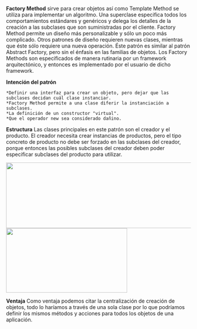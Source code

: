 **Factory Method** sirve para crear objetos así como Template Method se utiliza para implementar un algoritmo. Una superclase especifica todos los comportamientos estándares y genéricos y delega los detalles de la creación a las subclases que son suministradas por el cliente.
Factory Method permite un diseño más personalizable y sólo un poco más complicado. Otros patrones de diseño requieren nuevas clases, mientras que éste sólo requiere una nueva operación.
Éste patrón es similar al patrón Abstract Factory, pero sin el énfasis en las familias de objetos.
Los Factory Methods son especificados de manera rutinaria por un framework arquitectónico, y entonces es implementado por el usuario de dicho framework.

**Intención del patrón**

    *Definir una interfaz para crear un objeto, pero dejar que las subclases decidan cuál clase instanciar.
    *Factory Method permite a una clase diferir la instanciación a subclases.
    *La definición de un constructor "virtual".
    *Que el operador new sea considerado dañino.

**Estructura**
Las clases principales en este patrón son el creador y el producto. El creador necesita crear instancias de productos, pero el tipo concreto de producto no debe ser forzado en las subclases del creador, porque entonces las posibles subclases del creador deben poder especificar subclases del producto para utilizar.

<img src="https://1vabma-ch3302.files.1drv.com/y3mqjTddhXeTn3ppzxdUzagi4zhORt_F9XnVJpCCmgt7tk8A-BK3YaRe-k30X2DrEQktd7F8u3JNu01OGEytu7nrsrm2DEXR4BNYoelZ87vHO_nqnobb71InfNb6dlWVDQ-9grN0JRwbZDRGIbcs59Cc_wCnzvrhwuauPA8v3sOMds?width=527&height=179&cropmode=none" width="527" height="179" />        <img src="https://4fabma-ch3301.files.1drv.com/y3mV_e9-gUpqZssH6kyEo8-9PsT4hxlelhLY61ryMkiZcFEVRG1H5TyljY6J9_2FdHnZ5bvovc8UPp14-6ZL-dS6iivtXHyuiEBIU8htf2d9-3FSdMJvkyhTo_irZWJsN8SKZ0ML4xtp_rVnBYjMgWzApnoQyJ3_P0SwVkmraX5Lsg?width=330&height=176&cropmode=none" width="330" height="176" />


**Ventaja**
Como ventaja podemos citar la centralización de creación de objetos, todo lo haríamos a través de una sola clase por lo que podríamos definir los mismos métodos y acciones para todos los objetos de una aplicación.
